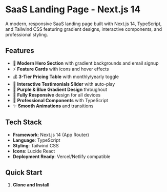# SaaS Landing Page - Next.js 14

A modern, responsive SaaS landing page built with Next.js 14, TypeScript, and Tailwind CSS featuring gradient designs, interactive components, and professional styling.

## Features

- 🚀 **Modern Hero Section** with gradient backgrounds and email signup
- ⚡ **Feature Cards** with icons and hover effects
- 💰 **3-Tier Pricing Table** with monthly/yearly toggle
- 💬 **Interactive Testimonials Slider** with auto-play
- 🎨 **Purple & Blue Gradient Design** throughout
- 📱 **Fully Responsive** design for all devices
- 🔧 **Professional Components** with TypeScript
- ✨ **Smooth Animations** and transitions

## Tech Stack

- **Framework**: Next.js 14 (App Router)
- **Language**: TypeScript
- **Styling**: Tailwind CSS
- **Icons**: Lucide React
- **Deployment Ready**: Vercel/Netlify compatible

## Quick Start

1. **Clone and Install**